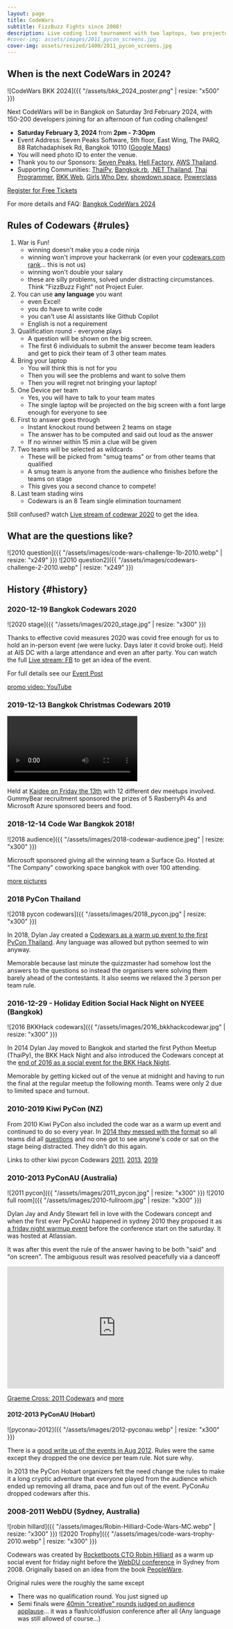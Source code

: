 ```yaml
---
layout: page
title: CodeWars
subtitle: FizzBuzz Fights since 2008!
description: Live coding live tournament with two laptops, two projectors, two teams at a time, one programming task - everyone else has some finger food and a drink and watches the chaos. Teams of 4 people formed spontaneously.
#cover-img: assets/images/2011_pycon_screens.jpg
cover-img: assets/resized/1400/2011_pycon_screens.jpg
---
```


<!-- {{ "/assets/images/2011_pycon_screens.jpg" | resize: "x544" }} -->

## When is the next CodeWars in 2024?

![CodeWars BKK 2024]({{ "/assets/bkk_2024_poster.png" | resize: "x500" }})

Next CodeWars will be in Bangkok on Saturday 3rd February 2024, with 150-200 developers joining for an afternoon of fun coding challenges!

- **Saturday February 3, 2024** from **2pm - 7:30pm**
- Event Address: Seven Peaks Software, 5th floor, East Wing, The PARQ, 88 Ratchadaphisek Rd, Bangkok 10110 ([Google Maps](https://maps.app.goo.gl/MpTcUXiQg2z7cRdT8))
- You will need photo ID to enter the venue.
- Thank you to our Sponsors: [Seven Peaks](https://sevenpeakssoftware.com/), [Hell Factory](https://www.hellfactory.com/), [AWS Thailand](https://aws.amazon.com/th/).
- Supporting Communities: [ThaiPy](https://thaipy.github.io), [Bangkok.rb](https://bangkokrb.org/), 
  [.NET Thailand](https://www.meetup.com/dotnet-bkk/), [Thai Programmer](https://www.thaiprogrammer.org/),
  [BKK Web](https://www.eventbrite.com/o/bkk-web-13116740934), [Girls Who Dev](https://www.facebook.com/girlswhodev/), [showdown.space](https://web.facebook.com/showdown.space), 
  [Powerclass](https://powerclass.org/)

<a class="btn btn-primary btn-lg btn-block" href="https://docs.google.com/forms/d/e/1FAIpQLSe7KKtFGwe5Y68-OVs9MgX_kUqWSN8WD78nmOjjozzEUvVCdg/viewform" role="button">Register for Free Tickets</a>

For more details and FAQ: [Bangkok CodeWars 2024](2024-02-03-codewars-bkk-2024/)

## Rules of Codewars {#rules}   
1. War is Fun!
   - winning doesn't make you a code ninja
   - winning won't improve your hackerrank (or even your [codewars.com rank](https://www.codewars.com/)... this is not us)
   - winning won't double your salary
   - these are silly problems, solved under distracting circumstances. Think "FizzBuzz Fight" not Project Euler.
2. You can use **any language** you want
   - even Excel!
   - you do have to write code
   - you can't use AI assistants like Github Copilot
   - English is not a requirement
3. Qualification round - everyone plays
   - A question will be shown on the big screen.
   - The first 6 individuals to submit the answer become team leaders and get to pick their team of 3 other team mates
4. Bring your laptop
   - You will think this is not for you
   - Then you will see the problems and want to solve them
   - Then you will regret not bringing your laptop!
5. One Device per team
   - Yes, you will have to talk to your team mates
   - The single laptop will be projected on the big screen with a font large enough for everyone to see
6. First to answer goes through
   - Instant knockout round between 2 teams on stage
   - The answer has to be computed and said out loud as the answer
   - If no winner within 15 min a clue will be given
7. Two teams will be selected as wildcards
   - These will be picked from "smug teams" or from other teams that qualified
   - A smug team is anyone from the audience who finishes before the teams on stage
   - This gives you a second chance to compete!
8. Last team stading wins
   - Codewars is an 8 Team single elimination tournament

Still confused? watch [Live stream of codewar 2020](https://www.facebook.com/watch/live/?ref=watch_permalink&v=1016001628885678) to get the idea.

## What are the questions like?

![2010 question]({{ "/assets/images/code-wars-challenge-1b-2010.webp" | resize: "x249" }})
![2010 question2]({{ "/assets/images/codewars-challenge-2-2010.webp" | resize: "x249" }})

## History {#history}

### 2020-12-19 Bangkok Codewars 2020

![2020 stage]({{ "/assets/images/2020_stage.jpg" | resize: "x300" }})

Thanks to effective covid measures 2020 was covid free enough for us to hold an in-person event (we were lucky. Days later it covid broke out). Held at AIS DC with a large attendance and even an after party. You can watch the full [Live stream: FB](https://www.facebook.com/watch/live/?ref=watch_permalink&v=1016001628885678) to get an idea of the event.

For full details see our [Event Post](2020-12-18-codewar2020/)

[promo video: YouTube](https://www.youtube.com/watch?v=Gowm4cN6EXQ&t=6s)

### 2019-12-13 Bangkok Christmas Codewars 2019

<video style="max-width:100%" controls>
  <source src="assets/images/2019_video.mp4" type="video/mp4">
  Your browser does not support the video tag.
</video>

Held at [Kaidee on Friday the 13th](https://www.ticketmelon.com/codewarfederation/christmascodewar2019?fbclid=IwAR2WsAOH7YhBL81jpcUOH84i8r1zYfn5vdimmoLJrjrZmM_g2P9JS9zk70Q) with 12 different dev meetups involved.
GummyBear recruitment sponsored the prizes of 5 RasberryPi 4s and Microsoft Azure sponsored beers and food.


### 2018-12-14 Code War Bangkok 2018!


![2018 audience]({{ "/assets/images/2018-codewar-audience.jpeg" | resize: "x300" }})

Microsoft sponsored giving all the winning team a Surface Go. Hosted at "The Company" coworking space bangkok with over 100 attending.

[more pictures](https://www.facebook.com/codewarfederation/posts/120601169358416)

### 2018 PyCon Thailand

![2018 pycon codewars]({{ "/assets/images/2018_pycon.jpg" | resize: "x300" }})

In 2018, Dylan Jay created a [Codewars as a warm up event to the first PyCon Thailand](https://2019.th.pycon.org/pycon2018/code-war/index.html). Any language was allowed but python seemed to win anyway.

Memorable because last minute the quizzmaster had somehow lost the answers to the questions so instead the organisers were solving them barely ahead of the contestants. It also seems we relaxed the 3 person per team rule.

<!-- 
<iframe src="https://www.facebook.com/plugins/video.php?height=314&href=https%3A%2F%2Fwww.facebook.com%2FPyConThailand%2Fvideos%2F362179677639589%2F&show_text=false&width=560&t=0" width="500" height="281" style="border:none;overflow:hidden" scrolling="no" frameborder="0" allowfullscreen="true" allow="autoplay; clipboard-write; encrypted-media; picture-in-picture; web-share" allowFullScreen="true"></iframe> -->

### 2016-12-29 - Holiday Edition Social Hack Night on NYEEE (Bangkok)

![2016 BKKHack codewars]({{ "/assets/images/2016_bkkhackcodewar.jpg" | resize: "x300" }})

In 2014 Dylan Jay moved to Bangkok and started the first Python Meetup (ThaiPy), the BKK Hack Night and also introduced the
Codewars concept at the [end of 2016 as a social event for the BKK Hack Night](https://www.meetup.com/en-AU/bkkhack/events/cxdkxlyvqbmc/).

Memorable by getting kicked out of the venue at midnight and having to run the final at the regular meetup the following month. Teams were only 2 due to limited space and turnout.

### 2010-2019 Kiwi PyCon (NZ)

From 2010 Kiwi PyCon also included the code war as a warm up event and continued to do so every year. 
In [2014 they messed with the format](https://wellington.pm.org/articles/codewars2014/) so all teams did all [questions](https://github.com/eliotb/codewars2014) and no one got to see anyone's code or sat on the stage being distracted. They didn't do this again.

Links to other kiwi pycon Codewars [2011](https://www.scoop.co.nz/stories/BU1108/S00792/calling-all-it-geeks-and-tech-savvy-people.htm), [2013](https://kokorice.org/2013/07/19/register-for-kiwi-pycon-2013-today/), [2019](https://twitter.com/NZPUG/status/1164789719810498560)

### 2010-2013 PyConAU (Australia)

![2011 pycon]({{ "/assets/images/2011_pycon.jpg" | resize: "x300" }})
![2010 full room]({{ "/assets/images/2010-fullroom.jpg" | resize: "x300" }})

Dylan Jay and Andy Stewart fell in love with the Codewars concept and when the first ever PyConAU happened in sydney
2010 they proposed it as [a friday night warmup event](http://anyvite.com/byq1czpyyc) before the conference start on the saturday. It was hosted at Atlassian.

It was after this event the rule of the answer having to be both "said" and "on screen". The ambiguous result was resolved
peacefully via a danceoff

<iframe width="500" height="281" src="https://www.youtube.com/embed/gH4S6WfgWwk?si=K86oxkurULCvK8RY" title="YouTube video player" frameborder="0" allow="accelerometer; autoplay; clipboard-write; encrypted-media; gyroscope; picture-in-picture; web-share" allowfullscreen></iframe>

[Graeme Cross: 2011 Codewars](https://www.flickr.com/photos/66855660@N07/with/6087255630/) and [more](https://hiveminer.com/Tags/codewar)


#### 2012-2013 PyConAU (Hobart)

![pyconau-2012]({{ "/assets/images/2012-pyconau.webp" | resize: "x300" }})

There is a [good write up of the events in Aug 2012](https://www.curiousvenn.com/2012/08/codewars-at-pycon-au-2012/?fbclid=IwAR0g1Dc2G6aO7UQTRaiND_WWXHfLNsQWQmNJcHx4sImnTiLmp8hGaWKVuNA). Rules were the same except they dropped the one device per team rule. Not sure why.

In 2013 the PyCon Hobart organizers felt the need change the rules to make it a long cryptic adventure that everyone played from the audience which ended up removing all drama, pace and fun out of the event. PyConAu dropped codewars after this.


### 2008-2011 WebDU (Sydney, Australia)

![robin hillard]({{ "/assets/images/Robin-Hilliard-Code-Wars-MC.webp" | resize: "x300" }})
![2020 Trophy]({{ "/assets/images/code-wars-trophy-2010.webp" | resize: "x300" }})

Codewars was created by [Rocketboots CTO Robin Hilliard](https://www.linkedin.com/in/robinhilliard/) as a warm up social event for friday night before the [WebDU conference](https://www.flickr.com/photos/webdu/3553047315/) in Sydney from 2008. Originally based on an idea from the book [PeopleWare](https://en.wikipedia.org/wiki/Peopleware:_Productive_Projects_and_Teams). 

Original rules were the roughly the same except
- There was no qualification round. You just signed up
- Semi finals were [40min "creative" rounds judged on audience applause](https://www.eriontheinterweb.com/2010/05/codewars-2010-the-challenge-make-an-app-to-make-steve-jobs-relax-in-flash)... it was a flash/coldfusion conference after all (Any language was still allowed of course...)


